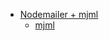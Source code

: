 
- [Nodemailer + mjml](https://dev.to/silentwatcher_95/legendary-emails-in-node-js-with-mjml-4gp9?ref=dailydev)
	- [mjml](https://mjml.io/templates)